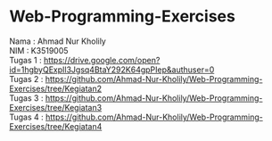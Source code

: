 # Web-Programming-Exercises
Nama  : Ahmad Nur Kholily                                                                                                                                                     
NIM   : K3519005                                                                                                                                                            
Tugas 1 : https://drive.google.com/open?id=1hgbyQExpIl3Jgsq4BtaY292K64gpPIep&authuser=0                                                                                         
Tugas 2 : https://github.com/Ahmad-Nur-Kholily/Web-Programming-Exercises/tree/Kegiatan2                                                                                           
Tugas 3 : https://github.com/Ahmad-Nur-Kholily/Web-Programming-Exercises/tree/Kegiatan3                                                                                             
Tugas 4 : https://github.com/Ahmad-Nur-Kholily/Web-Programming-Exercises/tree/Kegiatan4                                                                                             
